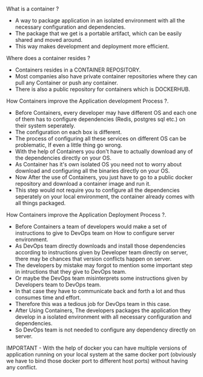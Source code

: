 What is a container ?
- A way to package application in an isolated environment with all the necessary configuration and dependencies.
- The package that we get is a portable artifact, which can be easily shared and moved around.
- This way makes development and deployment more efficient.

Where does a container resides ?
- Containers resides in a CONTAINER REPOSITORY.
- Most companies also have private container repositories where they can pull any Container or push any container.
- There is also a public repository for containers which is DOCKERHUB.

How Containers improve the Application development Process ?.
- Before Containers, every developer may have different OS and each one of them has to configure dependencies (Redis, postgres sql etc.) on their system seperately.
- The configuration on each box is different.
- The process of configuring all these services on different OS can be problematic, If even a little thing go wrong.
- With the help of Containers you don't have to actually download any of the dependencies directly on your OS.
- As Container has it's own isolated OS you need not to worry about download and configuring all the binaries directly on your OS.
- Now After the use of Containers, you just have to go to a public docker repository and download a container image and run it.
- This step would not require you to configure all the dependencies seperately on your local environment, the container already comes with all things packaged.

How Containers improve the Application Deployment Process ?.
- Before Containers a team of developers would make a set of instructions to give to DevOps team on How to configure server environment.
- As DevOps team directly downloads and install those dependencies according to instructions given by Developer team directly on server, there may be chances that version conflicts happen on server.
- The developers by mistake may forgot to mention some important step in intructions that they give to DevOps team.
- Or maybe the DevOps team misinterprets some instructions given by Developers team to DevOps team.
- In that case they have to communicate back and forth a lot and thus consumes time and effort.
- Therefore this was a tedious job for DevOps team in this case.
- After Using Containers, The developers packages the application they develop in a isolated environment with all necessary configuration and dependencies.
- So DevOps team is not needed to configure any dependency directly on server.

IMPORTANT - With the help of docker you can have multiple versions of application running on your local system at the same docker port (obviously we have to bind those docker port to different host ports) without having any conflict.
